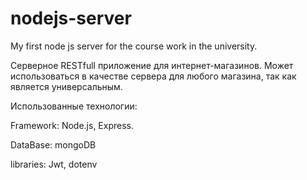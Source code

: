 # nodejs-server
My first node js server for the course work in the university.

Серверное RESTfull приложение для интернет-магазинов. Может использоваться в качестве сервера для любого магазина, так как является универсальным.

Использованные технологии:

Framework: Node.js, Express.

DataBase: mongoDB

libraries: Jwt, dotenv
